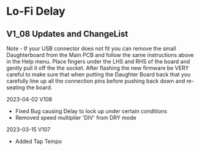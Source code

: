 # Lo-Fi Delay

## V1_08 Updates and ChangeList

Note - If your USB connector does not fit you can remove the small Daughterboard from the Main PCB and follow the same instructions above in the Help menu. Place fingers under the LHS and RHS of the board and gently pull it off the the socket. After flashing the new firmware be VERY careful to make sure that when putting the Daughter Board back that you carefully line up all the connection pins before pushing back down and re-seating the board. 

2023-04-02 V108
- Fixed Bug causing Delay to lock up under certain conditions
- Removed speed multiplier 'DIV' from DRY mode

2023-03-15 V107
- Added Tap Tempo
